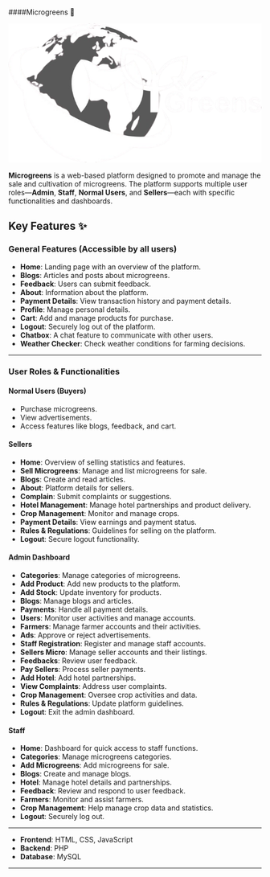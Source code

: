 #
####Microgreens 🌱

![Microgreens Logo](images/logo.png) 


**Microgreens** is a web-based platform designed to promote and manage the sale and cultivation of microgreens. The platform supports multiple user roles—**Admin**, **Staff**, **Normal Users**, and **Sellers**—each with specific functionalities and dashboards.


## Key Features ✨


### General Features (Accessible by all users)
- **Home**: Landing page with an overview of the platform.
- **Blogs**: Articles and posts about microgreens.
- **Feedback**: Users can submit feedback.
- **About**: Information about the platform.
- **Payment Details**: View transaction history and payment details.
- **Profile**: Manage personal details.
- **Cart**: Add and manage products for purchase.
- **Logout**: Securely log out of the platform.
- **Chatbox**: A chat feature to communicate with other users.
- **Weather Checker**: Check weather conditions for farming decisions.

  
---


### User Roles & Functionalities


#### **Normal Users (Buyers)**
- Purchase microgreens.
- View advertisements.
- Access features like blogs, feedback, and cart.


#### **Sellers**
- **Home**: Overview of selling statistics and features.
- **Sell Microgreens**: Manage and list microgreens for sale.
- **Blogs**: Create and read articles.
- **About**: Platform details for sellers.
- **Complain**: Submit complaints or suggestions.
- **Hotel Management**: Manage hotel partnerships and product delivery.
- **Crop Management**: Monitor and manage crops.
- **Payment Details**: View earnings and payment status.
- **Rules & Regulations**: Guidelines for selling on the platform.
- **Logout**: Secure logout functionality.


#### **Admin Dashboard**
- **Categories**: Manage categories of microgreens.
- **Add Product**: Add new products to the platform.
- **Add Stock**: Update inventory for products.
- **Blogs**: Manage blogs and articles.
- **Payments**: Handle all payment details.
- **Users**: Monitor user activities and manage accounts.
- **Farmers**: Manage farmer accounts and their activities.
- **Ads**: Approve or reject advertisements.
- **Staff Registration**: Register and manage staff accounts.
- **Sellers Micro**: Manage seller accounts and their listings.
- **Feedbacks**: Review user feedback.
- **Pay Sellers**: Process seller payments.
- **Add Hotel**: Add hotel partnerships.
- **View Complaints**: Address user complaints.
- **Crop Management**: Oversee crop activities and data.
- **Rules & Regulations**: Update platform guidelines.
- **Logout**: Exit the admin dashboard.


#### **Staff**
- **Home**: Dashboard for quick access to staff functions.
- **Categories**: Manage microgreens categories.
- **Add Microgreens**: Add microgreens for sale.
- **Blogs**: Create and manage blogs.
- **Hotel**: Manage hotel details and partnerships.
- **Feedback**: Review and respond to user feedback.
- **Farmers**: Monitor and assist farmers.
- **Crop Management**: Help manage crop data and statistics.
- **Logout**: Securely log out.


---


- **Frontend**: HTML, CSS, JavaScript
- **Backend**: PHP
- **Database**: MySQL

---

